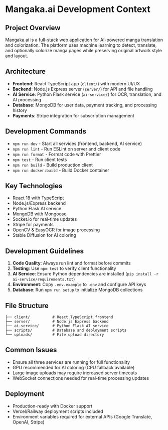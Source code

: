 # Mangaka.ai Development Context

## Project Overview
Mangaka.ai is a full-stack web application for AI-powered manga translation and colorization. The platform uses machine learning to detect, translate, and optionally colorize manga pages while preserving original artwork style and layout.

## Architecture
- **Frontend**: React TypeScript app (`client/`) with modern UI/UX
- **Backend**: Node.js Express server (`server/`) for API and file handling  
- **AI Service**: Python Flask service (`ai-service/`) for OCR, translation, and AI processing
- **Database**: MongoDB for user data, payment tracking, and processing history
- **Payments**: Stripe integration for subscription management

## Development Commands
- `npm run dev` - Start all services (frontend, backend, AI service)
- `npm run lint` - Run ESLint on server and client code
- `npm run format` - Format code with Prettier
- `npm test` - Run client tests
- `npm run build` - Build production client
- `npm run docker:build` - Build Docker container

## Key Technologies
- React 18 with TypeScript
- Node.js/Express backend
- Python Flask AI service
- MongoDB with Mongoose
- Socket.io for real-time updates
- Stripe for payments
- OpenCV & EasyOCR for image processing
- Stable Diffusion for AI coloring

## Development Guidelines
1. **Code Quality**: Always run lint and format before commits
2. **Testing**: Use `npm test` to verify client functionality  
3. **AI Service**: Ensure Python dependencies are installed (`pip install -r ai-service/requirements.txt`)
4. **Environment**: Copy `.env.example` to `.env` and configure API keys
5. **Database**: Run `npm run setup` to initialize MongoDB collections

## File Structure
```
├── client/          # React TypeScript frontend
├── server/          # Node.js Express backend
├── ai-service/      # Python Flask AI service
├── scripts/         # Database and deployment scripts
└── uploads/         # File upload directory
```

## Common Issues
- Ensure all three services are running for full functionality
- GPU recommended for AI coloring (CPU fallback available)
- Large image uploads may require increased server timeouts
- WebSocket connections needed for real-time processing updates

## Deployment
- Production-ready with Docker support
- Vercel/Railway deployment scripts included
- Environment variables required for external APIs (Google Translate, OpenAI, Stripe)
